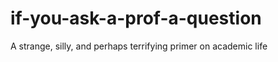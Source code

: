 if-you-ask-a-prof-a-question
============================

A strange, silly, and perhaps terrifying primer on academic life
